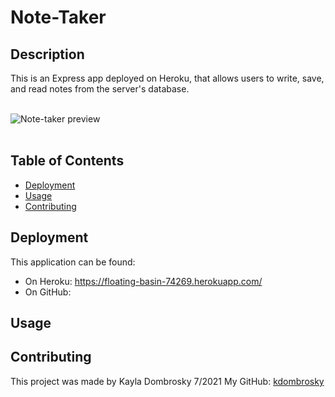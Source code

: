 # Note-Taker

## Description 
This is an Express app deployed on Heroku, that allows users to write, save, and read notes from the server's database. 
<br/><br/>

![Note-taker preview]()
<br/><br/>

## Table of Contents 
* [Deployment](#deployment)
* [Usage](#usage)
* [Contributing](#contributing)

## Deployment 
This application can be found:
  - On Heroku: https://floating-basin-74269.herokuapp.com/
  - On GitHub: 

## Usage


## Contributing
This project was made by Kayla Dombrosky 7/2021
My GitHub: [kdombrosky](https://github.com/kdombrosky) <br/>
